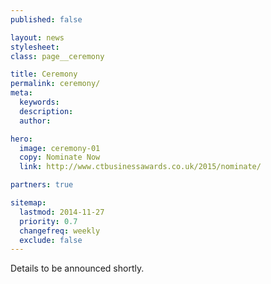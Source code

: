 ```yaml
---
published: false

layout: news
stylesheet:
class: page__ceremony

title: Ceremony
permalink: ceremony/
meta:
  keywords:
  description:
  author:

hero:
  image: ceremony-01
  copy: Nominate Now
  link: http://www.ctbusinessawards.co.uk/2015/nominate/

partners: true

sitemap:
  lastmod: 2014-11-27
  priority: 0.7
  changefreq: weekly
  exclude: false
---
```


Details to be announced shortly.
